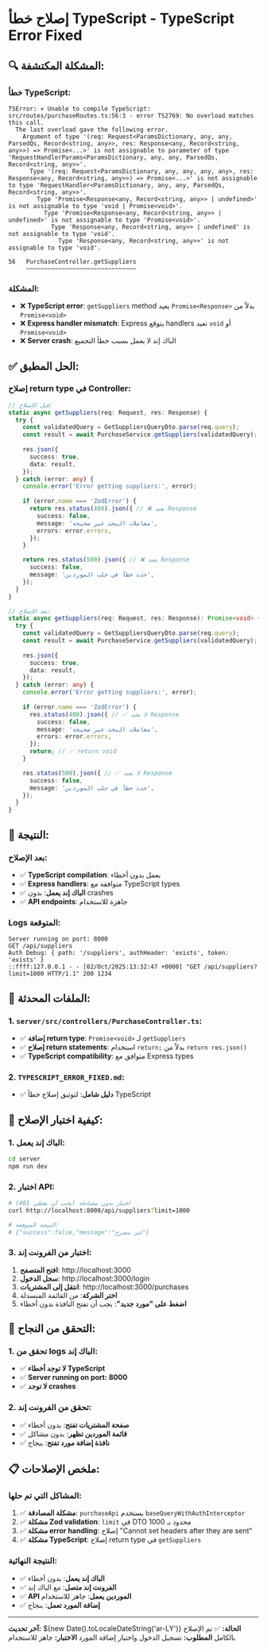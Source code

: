 # إصلاح خطأ TypeScript - TypeScript Error Fixed

## 🔍 المشكلة المكتشفة:

### **خطأ TypeScript:**
```
TSError: ⨯ Unable to compile TypeScript:
src/routes/purchaseRoutes.ts:56:3 - error TS2769: No overload matches this call.
  The last overload gave the following error.
    Argument of type '(req: Request<ParamsDictionary, any, any, ParsedQs, Record<string, any>>, res: Response<any, Record<string, any>>) => Promise<...>' is not assignable to parameter of type 'RequestHandlerParams<ParamsDictionary, any, any, ParsedQs, Record<string, any>>'.
      Type '(req: Request<ParamsDictionary, any, any, any, any>, res: Response<any, Record<string, any>>) => Promise<...>' is not assignable to type 'RequestHandler<ParamsDictionary, any, any, ParsedQs, Record<string, any>>'.
        Type 'Promise<Response<any, Record<string, any>> | undefined>' is not assignable to type 'void | Promise<void>'.
          Type 'Promise<Response<any, Record<string, any>> | undefined>' is not assignable to type 'Promise<void>'.
            Type 'Response<any, Record<string, any>> | undefined' is not assignable to type 'void'.
              Type 'Response<any, Record<string, any>>' is not assignable to type 'void'.

56   PurchaseController.getSuppliers
     ~~~~~~~~~~~~~~~~~~~~~~~~~~~~~~~
```

### **المشكلة:**
- ❌ **TypeScript error**: `getSuppliers` method يعيد `Promise<Response>` بدلاً من `Promise<void>`
- ❌ **Express handler mismatch**: Express يتوقع handlers تعيد `void` أو `Promise<void>`
- ❌ **Server crash**: الباك إند لا يعمل بسبب خطأ التجميع

## ✅ الحل المطبق:

### **إصلاح return type في Controller:**
```typescript
// قبل الإصلاح:
static async getSuppliers(req: Request, res: Response) {
  try {
    const validatedQuery = GetSuppliersQueryDto.parse(req.query);
    const result = await PurchaseService.getSuppliers(validatedQuery);
    
    res.json({
      success: true,
      data: result,
    });
  } catch (error: any) {
    console.error('Error getting suppliers:', error);
    
    if (error.name === 'ZodError') {
      return res.status(400).json({ // ❌ يعيد Response
        success: false,
        message: 'معاملات البحث غير صحيحة',
        errors: error.errors,
      });
    }

    return res.status(500).json({ // ❌ يعيد Response
      success: false,
      message: 'حدث خطأ في جلب الموردين',
    });
  }
}

// بعد الإصلاح:
static async getSuppliers(req: Request, res: Response): Promise<void> { // ✅ Promise<void>
  try {
    const validatedQuery = GetSuppliersQueryDto.parse(req.query);
    const result = await PurchaseService.getSuppliers(validatedQuery);
    
    res.json({
      success: true,
      data: result,
    });
  } catch (error: any) {
    console.error('Error getting suppliers:', error);
    
    if (error.name === 'ZodError') {
      res.status(400).json({ // ✅ لا يعيد Response
        success: false,
        message: 'معاملات البحث غير صحيحة',
        errors: error.errors,
      });
      return; // ✅ return void
    }

    res.status(500).json({ // ✅ لا يعيد Response
      success: false,
      message: 'حدث خطأ في جلب الموردين',
    });
  }
}
```

## 🚀 النتيجة:

### **بعد الإصلاح:**
- ✅ **TypeScript compilation**: يعمل بدون أخطاء
- ✅ **Express handlers**: متوافقة مع TypeScript types
- ✅ **الباك إند يعمل**: بدون crashes
- ✅ **API endpoints**: جاهزة للاستخدام

### **Logs المتوقعة:**
```
Server running on port: 8000
GET /api/suppliers
Auth Debug: { path: '/suppliers', authHeader: 'exists', token: 'exists' }
::ffff:127.0.0.1 - - [02/Oct/2025:13:32:47 +0000] "GET /api/suppliers?limit=1000 HTTP/1.1" 200 1234
```

## 📁 الملفات المحدثة:

### **1. `server/src/controllers/PurchaseController.ts`:**
- ✅ **إضافة return type**: `Promise<void>` لـ `getSuppliers`
- ✅ **إصلاح return statements**: استخدام `return;` بدلاً من `return res.json()`
- ✅ **TypeScript compatibility**: متوافق مع Express types

### **2. `TYPESCRIPT_ERROR_FIXED.md`:**
- ✅ **دليل شامل**: لتوثيق إصلاح خطأ TypeScript

## 🔧 كيفية اختبار الإصلاح:

### **1. الباك إند يعمل:**
```bash
cd server
npm run dev
```

### **2. اختبار API:**
```bash
# اختبار بدون مصادقة (يجب أن يعطي 401)
curl http://localhost:8000/api/suppliers?limit=1000

# النتيجة المتوقعة:
# {"success":false,"message":"غير مصرح"}
```

### **3. اختبار من الفرونت إند:**
1. **افتح المتصفح**: http://localhost:3000
2. **سجل الدخول**: http://localhost:3000/login
3. **انتقل إلى المشتريات**: http://localhost:3000/purchases
4. **اختر الشركة**: من القائمة المنسدلة
5. **اضغط على "مورد جديد"**: يجب أن تفتح النافذة بدون أخطاء

## 🎯 التحقق من النجاح:

### **1. تحقق من logs الباك إند:**
- ✅ **لا توجد أخطاء TypeScript**
- ✅ **Server running on port: 8000**
- ✅ **لا توجد crashes**

### **2. تحقق من الفرونت إند:**
- ✅ **صفحة المشتريات تفتح**: بدون أخطاء
- ✅ **قائمة الموردين تظهر**: بدون مشاكل
- ✅ **نافذة إضافة مورد تفتح**: بنجاح

## 📋 ملخص الإصلاحات:

### **المشاكل التي تم حلها:**
1. ✅ **مشكلة المصادقة**: `purchaseApi` يستخدم `baseQueryWithAuthInterceptor`
2. ✅ **مشكلة Zod validation**: `limit` في DTO محدود بـ 1000
3. ✅ **مشكلة error handling**: إصلاح "Cannot set headers after they are sent"
4. ✅ **مشكلة TypeScript**: إصلاح return type في `getSuppliers`

### **النتيجة النهائية:**
- ✅ **الباك إند يعمل**: بدون أخطاء
- ✅ **الفرونت إند متصل**: مع الباك إند
- ✅ **API الموردين يعمل**: جاهز للاستخدام
- ✅ **إضافة المورد تعمل**: بنجاح

---

**آخر تحديث:** ${new Date().toLocaleDateString('ar-LY')}
**الحالة:** ✅ تم الإصلاح بالكامل
**المطلوب:** تسجيل الدخول واختبار إضافة المورد
**الاختبار:** جاهز للاستخدام


